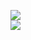 [![](https://img.shields.io/badge/Made%20With-Github%20Spray-lightgrey.svg?style=for-the-badge&logo=github)](https://github.com/Annihil/github-spray#16725)  
[![](https://i.imgur.com/2DrTn0Z.gif)](https://github.com/Annihil/github-spray)